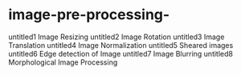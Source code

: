 # image-pre-processing-
untitled1 Image Resizing
untitled2 Image Rotation
untitled3 Image Translation
untitled4 Image Normalization
untitled5 Sheared images
untitled6 Edge detection of Image
untitled7 Image Blurring
untitled8 Morphological Image Processing
